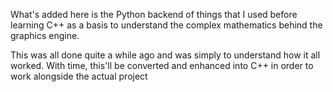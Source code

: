 What's added here is the Python backend of things that I used before learning C++ as a basis to understand the complex mathematics behind the graphics engine.

This was all done quite a while ago and was simply to understand how it all worked. With time, this'll be converted and enhanced into C++ in order to work alongside the actual project
